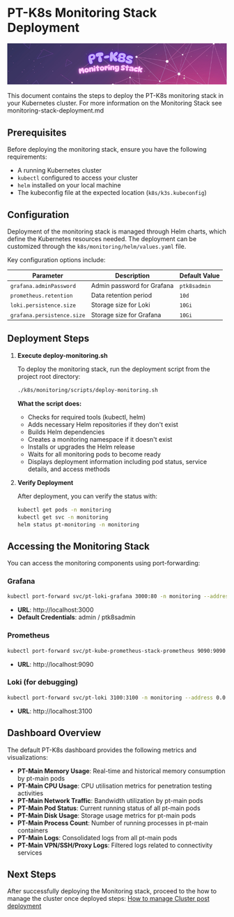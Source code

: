 # PT-K8s Monitoring Stack Deployment

![Monitoring-Stack](./images/pt-k8s-monitoring-stack.png)

This document contains the steps to deploy the PT-K8s monitoring stack in your Kubernetes cluster.
For more information on the Monitoring Stack see monitoring-stack-deployment.md

## Prerequisites

Before deploying the monitoring stack, ensure you have the following requirements:

- A running Kubernetes cluster
- `kubectl` configured to access your cluster
- `helm` installed on your local machine
- The kubeconfig file at the expected location (`k8s/k3s.kubeconfig`)

## Configuration

Deployment of the monitoring stack is managed through Helm charts, which define the Kubernetes resources needed. The deployment can be customized through the `k8s/monitoring/helm/values.yaml` file.

Key configuration options include:

| Parameter | Description | Default Value |
|-----------|-------------|---------------|
| `grafana.adminPassword` | Admin password for Grafana | `ptk8sadmin` |
| `prometheus.retention` | Data retention period | `10d` |
| `loki.persistence.size` | Storage size for Loki | `10Gi` |
| `grafana.persistence.size` | Storage size for Grafana | `10Gi` |

## Deployment Steps

1. **Execute deploy-monitoring.sh**

   To deploy the monitoring stack, run the deployment script from the project root directory:

   ```bash
   ./k8s/monitoring/scripts/deploy-monitoring.sh
   ```

   **What the script does:**
   - Checks for required tools (kubectl, helm)
   - Adds necessary Helm repositories if they don't exist
   - Builds Helm dependencies
   - Creates a monitoring namespace if it doesn't exist
   - Installs or upgrades the Helm release
   - Waits for all monitoring pods to become ready
   - Displays deployment information including pod status, service details, and access methods

2. **Verify Deployment**

   After deployment, you can verify the status with:

   ```bash
   kubectl get pods -n monitoring
   kubectl get svc -n monitoring
   helm status pt-monitoring -n monitoring
   ```

## Accessing the Monitoring Stack

You can access the monitoring components using port-forwarding:

### Grafana
```bash
kubectl port-forward svc/pt-loki-grafana 3000:80 -n monitoring --address 0.0.0.0
```
- **URL**: http://localhost:3000
- **Default Credentials**: admin / ptk8sadmin

### Prometheus
```bash
kubectl port-forward svc/pt-kube-prometheus-stack-prometheus 9090:9090 -n monitoring --address 0.0.0.0
```
- **URL**: http://localhost:9090

### Loki (for debugging)
```bash
kubectl port-forward svc/pt-loki 3100:3100 -n monitoring --address 0.0.0.0
```
- **URL**: http://localhost:3100

## Dashboard Overview

The default PT-K8s dashboard provides the following metrics and visualizations:

- **PT-Main Memory Usage**: Real-time and historical memory consumption by pt-main pods
- **PT-Main CPU Usage**: CPU utilisation metrics for penetration testing activities
- **PT-Main Network Traffic**: Bandwidth utilization by pt-main pods
- **PT-Main Pod Status**: Current running status of all pt-main pods
- **PT-Main Disk Usage**: Storage usage metrics for pt-main pods
- **PT-Main Process Count**: Number of running processes in pt-main containers
- **PT-Main Logs**: Consolidated logs from all pt-main pods
- **PT-Main VPN/SSH/Proxy Logs**: Filtered logs related to connectivity services

## Next Steps

After successfully deploying the Monitoring stack, proceed to the how to manage the cluster once deployed steps:
[How to manage Cluster post deployment](./how-to-manage-cluster-once-deployed.md)